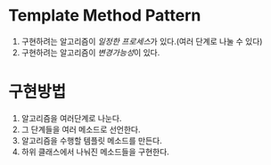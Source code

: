 # Template Method Pattern
1. 구현하려는 알고리즘이 *일정한 프로세스*가 있다.(여러 단계로 나눌 수 있다)
2. 구현하려는 알고리즘이 *변경가능성*이 있다.

# 구현방법
1. 알고리즘을 여러단계로 나눈다.
2. 그 단계들을 여러 메소드로 선언한다.
3. 알고리즘을 수행할 템플릿 메소드를 만든다.
4. 하위 클래스에서 나눠진 메소드들을 구현한다.





